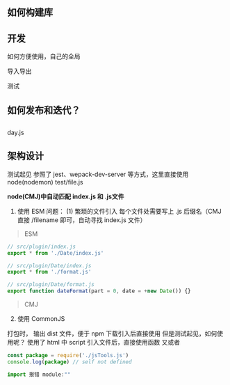 ## 如何构建库

## 开发

如何方便使用，自己的全局

导入导出

测试

## 如何发布和迭代？

##

day.js

## 架构设计

测试起见
参照了 jest、wepack-dev-server 等方式，这里直接使用 node(nodemon) test/file.js

**node(CMJ)中自动匹配 index.js 和 .js文件**

1. 使用 ESM
   问题：
   (1) 繁琐的文件引入
   每个文件处需要写上 .js 后缀名（CMJ 直接 /filename 即可，自动寻找 index.js 文件）

> ESM
```js
// src/plugin/index.js
export * from './Date/index.js'

// src/plugin/Date/index.js
export * from './format.js'

// src/plugin/Date/format.js
export function dateFormat(part = 0, date = +new Date()) {}
```
> CMJ

2. 使用 CommonJS

打包时， 输出 dist 文件，便于 npm 下载引入后直接使用
但是测试起见，如何使用呢？
使用了 html 中 script 引入文件后，直接使用函数
又或者

```js
const package = require('./jsTools.js')
console.log(package) // self not defined

import 报错 module:""
```
